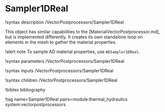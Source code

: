 # Sampler1DReal

!syntax description /VectorPostprocessors/Sampler1DReal

This object has similar capabilities to the [MaterialVectorPostprocessor.md], but is
implemented differently. It creates its own standalone loop on elements in the mesh
to gather the material properties.

!alert note
To sample AD material properties, use `ADSampler1DReal`.

!syntax parameters /VectorPostprocessors/Sampler1DReal

!syntax inputs /VectorPostprocessors/Sampler1DReal

!syntax children /VectorPostprocessors/Sampler1DReal

!bibtex bibliography

!tag name=Sampler1DReal pairs=module:thermal_hydraulics system:vectorpostprocessors
